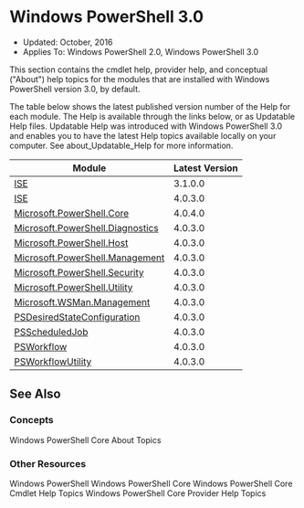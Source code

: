 # Windows PowerShell 3.0

- Updated: October, 2016
- Applies To: Windows PowerShell 2.0, Windows PowerShell 3.0

This section contains the cmdlet help, provider help,
and conceptual ("About") help topics for the modules that are installed with Windows PowerShell version 3.0, by default.

The table below shows the latest published version number of the Help for each module.
The Help is available through the links below, or as Updatable Help files.
Updatable Help was introduced with Windows PowerShell 3.0 and enables you to have the latest Help topics available locally on your computer.
See about_Updatable_Help for more information.

Module | Latest Version
------ | --------------
[ISE](ISE/ISE.md) | 3.1.0.0
[ISE](ISE/ISE.md) |4.0.3.0
[Microsoft.PowerShell.Core](Microsoft.PowerShell.Core/Microsoft.PowerShell.Core.md) |4.0.4.0
[Microsoft.PowerShell.Diagnostics](Microsoft.PowerShell.Diagnostics/Microsoft.PowerShell.Diagnostics.md) |4.0.3.0
[Microsoft.PowerShell.Host](Microsoft.PowerShell.Host/Microsoft.PowerShell.Host.md) |4.0.3.0
[Microsoft.PowerShell.Management](Microsoft.PowerShell.Management/Microsoft.PowerShell.Management.md) |4.0.3.0
[Microsoft.PowerShell.Security](Microsoft.PowerShell.Security/Microsoft.PowerShell.Security.md) |4.0.3.0
[Microsoft.PowerShell.Utility](Microsoft.PowerShell.Utility/Microsoft.PowerShell.Utility.md) |4.0.3.0
[Microsoft.WSMan.Management](Microsoft.WSMan.Management/Microsoft.WSMan.Management.md) |4.0.3.0
[PSDesiredStateConfiguration](PSDesiredStateConfiguration/PSDesiredStateConfiguration.md) |4.0.3.0
[PSScheduledJob](PSScheduledJob/PSScheduledJob.md) |4.0.3.0
[PSWorkflow](PSWorkflow/PSWorkflow.md) |4.0.3.0
[PSWorkflowUtility](PSWorkflowUtility/PSWorkflowUtility.md) |4.0.3.0

##  See Also
###  Concepts
Windows PowerShell Core About Topics

###  Other Resources
Windows PowerShell
Windows PowerShell Core
Windows PowerShell Core Cmdlet Help Topics
Windows PowerShell Core Provider Help Topics
